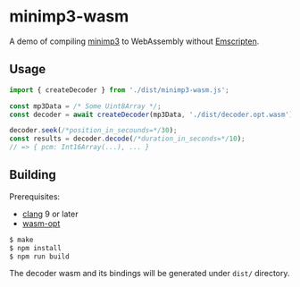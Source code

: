 # minimp3-wasm

A demo of compiling [minimp3](https://github.com/lieff/minimp3) to WebAssembly without [Emscripten](https://emscripten.org/).

## Usage

```js
import { createDecoder } from './dist/minimp3-wasm.js';

const mp3Data = /* Some Uint8Array */;
const decoder = await createDecoder(mp3Data, './dist/decoder.opt.wasm');

decoder.seek(/*position_in_secounds=*/30);
const results = decoder.decode(/*duration_in_seconds=*/10);
// => { pcm: Int16Array(...), ... }
```

## Building

Prerequisites:
* [clang](http://releases.llvm.org/) 9 or later
* [wasm-opt](https://github.com/WebAssembly/binaryen)

```sh
$ make
$ npm install
$ npm run build
```

The decoder wasm and its bindings will be generated under `dist/` directory.
